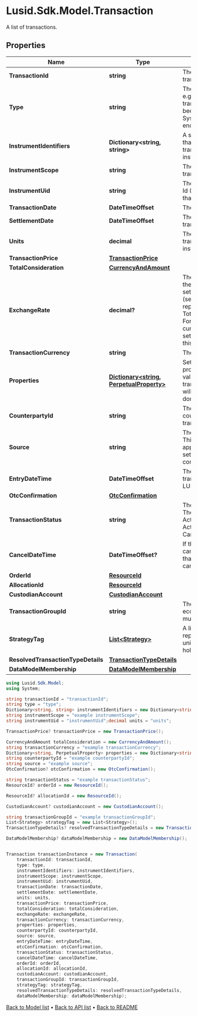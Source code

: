 # Lusid.Sdk.Model.Transaction
A list of transactions.

## Properties

Name | Type | Description | Notes
------------ | ------------- | ------------- | -------------
**TransactionId** | **string** | The unique identifier for the transaction. | 
**Type** | **string** | The type of the transaction e.g. &#39;Buy&#39;, &#39;Sell&#39;. The transaction type should have been pre-configured via the System Configuration API endpoint. | 
**InstrumentIdentifiers** | **Dictionary&lt;string, string&gt;** | A set of instrument identifiers that can resolve the transaction to a unique instrument. | [optional] 
**InstrumentScope** | **string** | The scope in which the transaction&#39;s instrument lies. | [optional] 
**InstrumentUid** | **string** | The unique Lusid Instrument Id (LUID) of the instrument that the transaction is in. | 
**TransactionDate** | **DateTimeOffset** | The date of the transaction. | 
**SettlementDate** | **DateTimeOffset** | The settlement date of the transaction. | 
**Units** | **decimal** | The number of units transacted in the associated instrument. | 
**TransactionPrice** | [**TransactionPrice**](TransactionPrice.md) |  | [optional] 
**TotalConsideration** | [**CurrencyAndAmount**](CurrencyAndAmount.md) |  | 
**ExchangeRate** | **decimal?** | The exchange rate between the transaction and settlement currency (settlement currency being represented by the TotalConsideration.Currency). For example if the transaction currency is in USD and the settlement currency is in GBP this this the USD/GBP rate. | [optional] 
**TransactionCurrency** | **string** | The transaction currency. | [optional] 
**Properties** | [**Dictionary&lt;string, PerpetualProperty&gt;**](PerpetualProperty.md) | Set of unique transaction properties and associated values to stored with the transaction. Each property will be from the &#39;Transaction&#39; domain. | [optional] 
**CounterpartyId** | **string** | The identifier for the counterparty of the transaction. | [optional] 
**Source** | **string** | The source of the transaction. This is used to look up the appropriate transaction group set in the transaction type configuration. | [optional] 
**EntryDateTime** | **DateTimeOffset** | The asAt datetime that the transaction was added to LUSID. | [optional] 
**OtcConfirmation** | [**OtcConfirmation**](OtcConfirmation.md) |  | [optional] 
**TransactionStatus** | **string** | The status of the transaction. The available values are: Active, Amended, Cancelled, ActiveReversal, ActiveTrueUp, CancelledTrueUp | [optional] 
**CancelDateTime** | **DateTimeOffset?** | If the transaction has been cancelled, the asAt datetime that the transaction was cancelled. | [optional] 
**OrderId** | [**ResourceId**](ResourceId.md) |  | [optional] 
**AllocationId** | [**ResourceId**](ResourceId.md) |  | [optional] 
**CustodianAccount** | [**CustodianAccount**](CustodianAccount.md) |  | [optional] 
**TransactionGroupId** | **string** | The identifier for grouping economic events across multiple transactions | [optional] 
**StrategyTag** | [**List&lt;Strategy&gt;**](Strategy.md) | A list of strategies representing the allocation of units across multiple sub-holding keys | [optional] 
**ResolvedTransactionTypeDetails** | [**TransactionTypeDetails**](TransactionTypeDetails.md) |  | [optional] 
**DataModelMembership** | [**DataModelMembership**](DataModelMembership.md) |  | [optional] 

```csharp
using Lusid.Sdk.Model;
using System;

string transactionId = "transactionId";
string type = "type";
Dictionary<string, string> instrumentIdentifiers = new Dictionary<string, string>();
string instrumentScope = "example instrumentScope";
string instrumentUid = "instrumentUid";decimal units = "units";

TransactionPrice? transactionPrice = new TransactionPrice();

CurrencyAndAmount totalConsideration = new CurrencyAndAmount();
string transactionCurrency = "example transactionCurrency";
Dictionary<string, PerpetualProperty> properties = new Dictionary<string, PerpetualProperty>();
string counterpartyId = "example counterpartyId";
string source = "example source";
OtcConfirmation? otcConfirmation = new OtcConfirmation();

string transactionStatus = "example transactionStatus";
ResourceId? orderId = new ResourceId();

ResourceId? allocationId = new ResourceId();

CustodianAccount? custodianAccount = new CustodianAccount();

string transactionGroupId = "example transactionGroupId";
List<Strategy> strategyTag = new List<Strategy>();
TransactionTypeDetails? resolvedTransactionTypeDetails = new TransactionTypeDetails();

DataModelMembership? dataModelMembership = new DataModelMembership();


Transaction transactionInstance = new Transaction(
    transactionId: transactionId,
    type: type,
    instrumentIdentifiers: instrumentIdentifiers,
    instrumentScope: instrumentScope,
    instrumentUid: instrumentUid,
    transactionDate: transactionDate,
    settlementDate: settlementDate,
    units: units,
    transactionPrice: transactionPrice,
    totalConsideration: totalConsideration,
    exchangeRate: exchangeRate,
    transactionCurrency: transactionCurrency,
    properties: properties,
    counterpartyId: counterpartyId,
    source: source,
    entryDateTime: entryDateTime,
    otcConfirmation: otcConfirmation,
    transactionStatus: transactionStatus,
    cancelDateTime: cancelDateTime,
    orderId: orderId,
    allocationId: allocationId,
    custodianAccount: custodianAccount,
    transactionGroupId: transactionGroupId,
    strategyTag: strategyTag,
    resolvedTransactionTypeDetails: resolvedTransactionTypeDetails,
    dataModelMembership: dataModelMembership);
```

[Back to Model list](../README.md#documentation-for-models) &#8226; [Back to API list](../README.md#documentation-for-api-endpoints) &#8226; [Back to README](../README.md)
